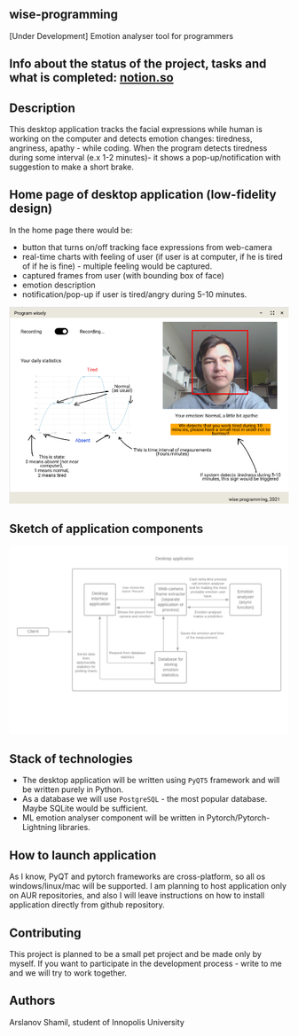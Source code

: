 ## wise-programming 
[Under Development] Emotion analyser tool for programmers


## Info about the status of the project, tasks and what is completed: [notion.so](https://reminiscent-sprite-516.notion.site/Wise-programming-273fae0e3e5e4229a3dfadd2a7a1c37e)

## Description

This desktop application tracks the facial expressions while human is working on the computer and detects emotion changes: tiredness, angriness, apathy - while coding. When the program detects tiredness during some interval (e.x 1-2 minutes)- it shows a pop-up/notification with suggestion to make a short brake.

## Home page of desktop application (low-fidelity design)

In the home page there would be:
- button that turns on/off tracking face expressions from web-camera 
- real-time charts with feeling of user (if user is at computer, if he is tired of if he is fine) - multiple feeling would be captured.
- captured frames from user (with bounding box of face)
- emotion description 
- notification/pop-up if user is tired/angry during 5-10 minutes.

![](demo_images/home_page_low_fidelity_prototype.png)


## Sketch of application components

![demo](demo_images/Dynamic%20View%20of%20Emotion%20Analyser%20tool.png)

## Stack of technologies

- The desktop application will be written using `PyQT5` framework and will be written purely in Python.
- As a database we will use `PostgreSQL` - the most popular database. Maybe SQLite would be sufficient.
- ML emotion analyser component will be written in Pytorch/Pytorch-Lightning libraries.


## How to launch application

As I know, PyQT and pytorch frameworks are cross-platform, so all os windows/linux/mac will be supported.
I am planning to host application only on AUR repositories, and also I will leave instructions on how to install application directly from github repository.

## Contributing

This project is planned to be a small pet project and be made only by myself. If you want to participate in the development process - write to me and we will try to work together.


## Authors

Arslanov Shamil, student of Innopolis University
